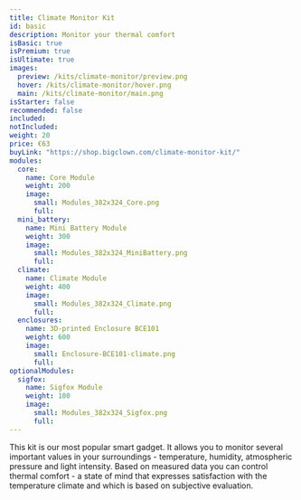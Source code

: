 ```yaml
---
title: Climate Monitor Kit
id: basic
description: Monitor your thermal comfort
isBasic: true
isPremium: true
isUltimate: true
images:
  preview: /kits/climate-monitor/preview.png
  hover: /kits/climate-monitor/hover.png
  main: /kits/climate-monitor/main.png
isStarter: false
recommended: false
included:
notIncluded:
weight: 20
price: €63
buyLink: "https://shop.bigclown.com/climate-monitor-kit/"
modules:
  core:
    name: Core Module
    weight: 200
    image:
      small: Modules_382x324_Core.png
      full:
  mini_battery:
    name: Mini Battery Module
    weight: 300
    image:
      small: Modules_382x324_MiniBattery.png
      full:
  climate:
    name: Climate Module
    weight: 400
    image:
      small: Modules_382x324_Climate.png
      full:
  enclosures:
    name: 3D-printed Enclosure BCE101
    weight: 600
    image:
      small: Enclosure-BCE101-climate.png
      full:
optionalModules:
  sigfox:
    name: Sigfox Module
    weight: 100
    image:
      small: Modules_382x324_Sigfox.png
      full:
---
```


This kit is our most popular smart gadget. It allows you to monitor several important values in your surroundings - temperature, humidity, atmospheric pressure and light intensity. Based on measured data you can control thermal comfort - a state of mind that expresses satisfaction with the temperature climate and which is based on subjective evaluation.
